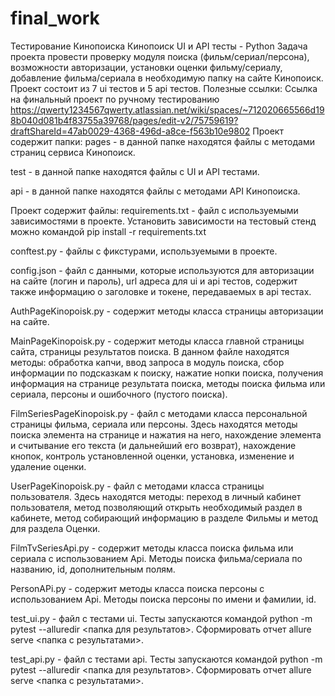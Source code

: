 # final_work
Тестирование Кинопоиска
Кинопоиск UI и API тесты - Python
Задача проекта провести проверку модуля поиска (фильм/сериал/персона), возможности авторизации, установки оценки фильму/сериалу, добавление фильма/сериала в необходимую папку на сайте Кинопоиск. Проект состоит из 7 ui тестов и 5 api тестов.
Полезные ссылки:
Ссылка на финальный проект по ручному тестированию
https://qwerty1234567qwerty.atlassian.net/wiki/spaces/~712020665566d198b040d081b4f83755a39768/pages/edit-v2/75759619?draftShareId=47ab0029-4368-496d-a8ce-f563b10e9802
Проект содержит папки:
pages - в данной папке находятся файлы с методами страниц сервиса Кинопоиск.

test - в данной папке находятся файлы с UI и API тестами.

api - в данной папке находятся файлы с методами API Кинопоиска.

Проект содержит файлы:
requirements.txt - файл с используемыми зависимостями в проекте. Установить зависимости на тестовый стенд можно командой pip install -r requirements.txt

conftest.py - файлы с фикстурами, используемыми в проекте.

config.json - файл с данными, которые используются для авторизации на сайте (логин и пароль), url адреса для ui и api тестов, содержит также информацию о заголовке и токене, передаваемых в api тестах.

AuthPageKinopoisk.py - содержит методы класса страницы авторизации на сайте.

MainPageKinopoisk.py - содержит методы класса главной страницы сайта, страницы результатов поиска. В данном файле находятся методы: обработка капчи, ввод запроса в модуль поиска, сбор информации по подсказкам к поиску, нажатие нопки поиска, получения информация на странице результата поиска, методы поиска фильма или сериала, персоны и ошибочного (пустого поиска).

FilmSeriesPageKinopoisk.py - файл с методами класса персональной страницы фильма, сериала или персоны. Здесь находятся методы поиска элемента на странице и нажатия на него, нахождение элемента и считывание его текста (и дальнейший его возврат), нахождение кнопок, контроль установленной оценки, установка, изменение и удаление оценки.

UserPageKinopoisk.py - файл с методами класса страницы пользователя. Здесь находятся методы: переход в личный кабинет пользователя, метод позволяющий открыть необходимый раздел в кабинете, метод собирающий информацию в разделе Фильмы и метод для раздела Оценки.

FilmTvSeriesApi.py - содержит методы класса поиска фильма или сериала с использованием Api. Методы поиска фильма/сериала по названию, id, дополнительным полям.

PersonAPi.py - содержит методы класса поиска персоны с использованием Api. Методы поиска персоны по имени и фамилии, id.

test_ui.py - файл с тестами ui. Тесты запускаются командой python -m pytest --alluredir <папка для результатов>. Сформировать отчет allure serve <папка с результатами>.

test_api.py - файл с тестами api. Тесты запускаются командой python -m pytest --alluredir <папка для результатов>. Сформировать отчет allure serve <папка с результатами>.
